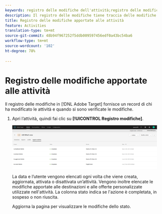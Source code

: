```yaml
---
keywords: registro delle modifiche dell'attività;registro delle modifiche
description: Il registro delle modifiche tiene traccia delle modifiche apportate alle attività e indica da chi e quando sono state apportate.
title: Registro delle modifiche apportate alle attività
feature: Activities
translation-type: tm+mt
source-git-commit: 48b94f967252f5ddb009597456edf0a43bc54ba6
workflow-type: tm+mt
source-wordcount: '102'
ht-degree: 78%

---
```



# Registro delle modifiche apportate alle attività

Il registro delle modifiche in [!DNL Adobe Target] fornisce un record di chi ha modificato le attività e quando si sono verificate le modifiche.

1. Apri l’attività, quindi fai clic su **[!UICONTROL Registro modifiche]**.

   ![Registro delle modifiche apportate alle attività](/help/c-activities/assets/change_log.png)

   La data e l’utente vengono elencati ogni volta che viene creata, aggiornata, attivata o disattivata un’attività. Vengono inoltre elencate le modifiche apportate alle destinazioni e alle offerte personalizzate utilizzate nell&#39;attività. La colonna stato indica se l&#39;azione è completata, in sospeso o non riuscita.

   Aggiorna la pagina per visualizzare le modifiche dello stato.
